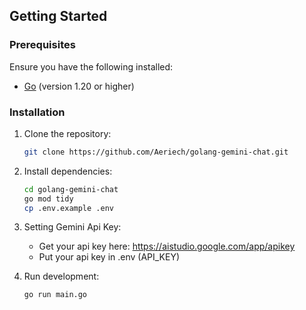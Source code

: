 ## **Getting Started**

### Prerequisites

Ensure you have the following installed:

- [Go](https://go.dev/doc/install) (version 1.20 or higher)

### Installation

1. Clone the repository:

   ```bash
   git clone https://github.com/Aeriech/golang-gemini-chat.git
   ```

2. Install dependencies:
   ```bash
   cd golang-gemini-chat
   go mod tidy
   cp .env.example .env
   ```
   
3. Setting Gemini Api Key:
    - Get your api key here: https://aistudio.google.com/app/apikey
    - Put your api key in .env (API_KEY)

4. Run development:
   ```bash
   go run main.go
   ```